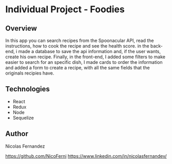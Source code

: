 # Individual Project - Foodies

## Overview
In this app you can search recipes from the Spoonacular API, read the instructions, how to cook the recipe and see the health score.
in the back-end, i made a database to save the api information and, if the user wants, create his own recipe. 
Finally, in the front-end, I added some filters to make easier to search for an specific dish, I made cards to order the information and  added a form to 
create a recipe, with all the same fields that the originals recipies have.

## Technologies

- React
- Redux
- Node
- Sequelize

## Author

Nicolas Fernandez

https://github.com/NicoFerni
https://www.linkedin.com/in/nicolasfernandev/
